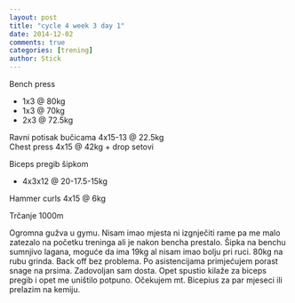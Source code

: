 ```yaml
---
layout: post
title: "cycle 4 week 3 day 1"
date: 2014-12-02
comments: true
categories: [trening]
author: Stick
---
```


Bench press  
- 1x3 @ 80kg   
- 1x3 @ 70kg  
- 2x3 @ 72.5kg    

Ravni potisak bučicama 4x15-13 @ 22.5kg  
Chest press 4x15 @ 42kg + drop setovi  

Biceps pregib šipkom   
- 4x3x12 @ 20-17.5-15kg  

Hammer curls 4x15 @ 6kg  

Trčanje 1000m   

Ogromna gužva u gymu. Nisam imao mjesta ni izgnječiti rame pa me malo zatezalo na početku treninga ali je nakon bencha prestalo. Šipka na benchu sumnjivo lagana, moguće da ima 19kg al nisam imao bolju pri ruci. 80kg na rubu grinda. Back off bez problema. Po asistencijama primjećujem porast snage na prsima. Zadovoljan sam dosta. Opet spustio kilaže za biceps pregib i opet me uništilo potpuno. Očekujem mt. Bicepius za par mjeseci ili prelazim na kemiju.
